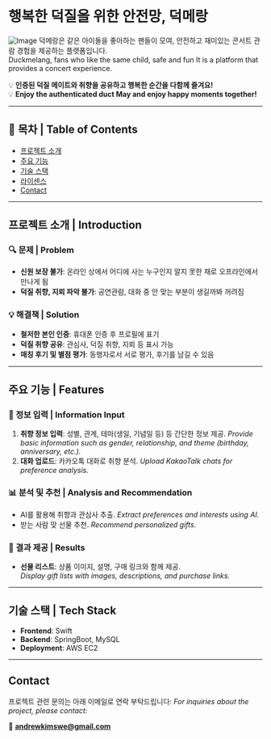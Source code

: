 # 행복한 덕질을 위한 안전망, 덕메랑
![Image](https://github.com/user-attachments/assets/e933ddc9-3990-4d59-a8be-e15460b55ed4)
덕메랑은 같은 아이돌을 좋아하는 팬들이 모여, 안전하고 재미있는 
콘서트 관람 경험을 제공하는 플랫폼입니다.<br/>
Duckmelang, fans who like the same child, safe and fun 
It is a platform that provides a concert experience.

💡 **인증된 덕질 메이트와 취향을 공유하고 행복한 순간을 다함께 즐겨요!**<br/>
💡 **Enjoy the authenticated duct May and enjoy happy moments together!**

---

## 📖 목차 | Table of Contents

- [프로젝트 소개](#프로젝트-소개--introduction)
- [주요 기능](#주요-기능--features)
- [기술 스택](#기술-스택--tech-stack)
- [라이센스](#라이센스--license)
- [Contact](#contact)

---

## 프로젝트 소개 | Introduction

### 🔍 문제 | Problem
- **신원 보장 불가**: 온라인 상에서 어디에 사는 누구인지 알지 못한 채로 오프라인에서 만나게 됨
- **덕질 취향, 지뢰 파악 불가**: 공연관람, 대화 중 안 맞는 부분이 생길까봐 꺼려짐

### 💡 해결책 | Solution
- **철저한 본인 인증**:  휴대폰 인증 후 프로필에 표기
- **덕질 취향 공유**: 관심사, 덕질 취향, 지뢰 등 표시 가능
- **매칭 후기 및 별점 평가**: 동행자로서 서로 평가, 후기를 남길 수 있음

---

## 주요 기능 | Features

### 📝 정보 입력 | Information Input
1. **취향 정보 입력**: 성별, 관계, 테마(생일, 기념일 등) 등 간단한 정보 제공.
   *Provide basic information such as gender, relationship, and theme (birthday, anniversary, etc.).*
2. **대화 업로드**: 카카오톡 대화로 취향 분석.
   *Upload KakaoTalk chats for preference analysis.*

### 📊 분석 및 추천 | Analysis and Recommendation
- AI를 활용해 취향과 관심사 추출.
  *Extract preferences and interests using AI.*
- 받는 사람 맞 선물 추천.
  *Recommend personalized gifts.*

### 🎁 결과 제공 | Results
- **선물 리스트**: 상품 이미지, 설명, 구매 링크와 함께 제공.  
  *Display gift lists with images, descriptions, and purchase links.*

---

## 기술 스택 | Tech Stack

- **Frontend**: Swift
- **Backend**: SpringBoot, MySQL
- **Deployment**: AWS EC2

---

## Contact

프로젝트 관련 문의는 아래 이메일로 연락 부탁드립니다:
*For inquiries about the project, please contact:*

📧 **andrewkimswe@gmail.com**

